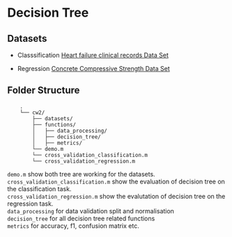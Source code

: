 # Decision Tree


## Datasets
- Classsification
    [Heart failure clinical records Data Set](https://archive.ics.uci.edu/ml/datasets/Heart+failure+clinical+records)
    
- Regression
    [Concrete Compressive Strength Data Set](https://archive.ics.uci.edu/ml/datasets/Concrete+Compressive+Strength)

## Folder Structure

```
    .
    └── cw2/
        ├── datasets/
        ├── functions/
        │   ├── data_processing/
        │   ├── decision_tree/
        │   ├── metrics/
        └── demo.m
        └── cross_validation_classification.m
        └── cross_validation_regression.m
```
`demo.m` show both tree are working for the datasets.   
`cross_validation_classification.m` show the evaluation of decision tree on the classification task.   
`cross_validation_regression.m` show the evalutation of decision tree on the regression task.   
`data_processing` for data validation split and normalisation      
`decision_tree` for all decision tree related functions     
`metrics` for accuracy, f1, confusion matrix etc.      
